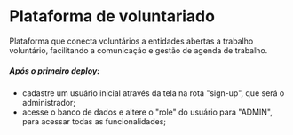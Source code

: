 # Plataforma de voluntariado

Plataforma que conecta voluntários a entidades abertas a trabalho voluntário, facilitando a comunicação e gestão de agenda de trabalho.

##### Após o primeiro deploy:
 - cadastre um usuário inicial através da tela na rota "sign-up", que será o administrador;
 - acesse o banco de dados e altere o "role" do usuário para "ADMIN", para acessar todas as funcionalidades;
